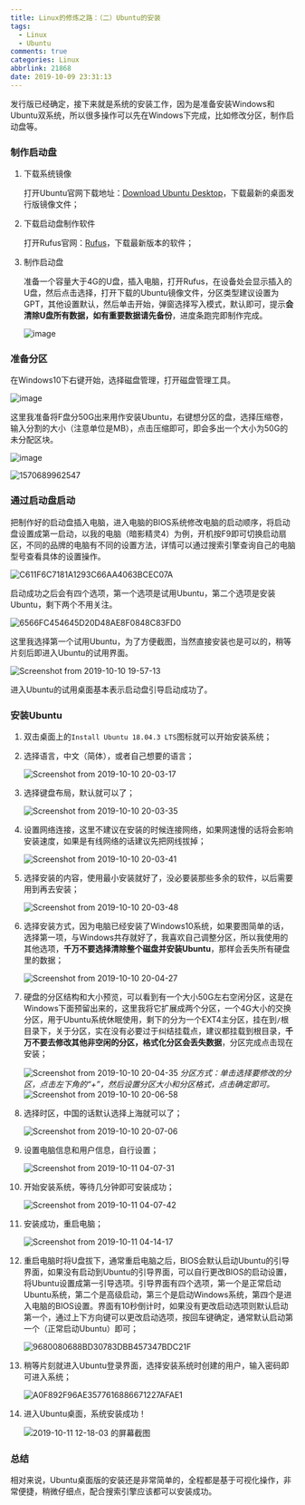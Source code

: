 ```yaml
---
title: Linux的修炼之路：（二）Ubuntu的安装
tags:
  - Linux
  - Ubuntu
comments: true
categories: Linux
abbrlink: 21868
date: 2019-10-09 23:31:13
---
```

发行版已经确定，接下来就是系统的安装工作，因为是准备安装Windows和Ubuntu双系统，所以很多操作可以先在Windows下完成，比如修改分区，制作启动盘等。

<!--more-->

### 制作启动盘

1. 下载系统镜像

   打开Ubuntu官网下载地址：[Download Ubuntu Desktop](https://ubuntu.com/download/desktop)，下载最新的桌面发行版镜像文件；

2. 下载启动盘制作软件

   打开Rufus官网：[Rufus](https://rufus.ie/)，下载最新版本的软件；

3. 制作启动盘


   准备一个容量大于4G的U盘，插入电脑，打开Rufus，在设备处会显示插入的U盘，然后点击选择，打开下载的Ubuntu镜像文件，分区类型建议设置为GPT，其他设置默认，然后单击开始，弹窗选择写入模式，默认即可，提示**会清除U盘所有数据，如有重要数据请先备份**，进度条跑完即制作完成。

   ![image](https://tva3.sinaimg.cn/large/005tkHc2ly1g7t3f62rejj30bk0e7aat.jpg)

### 准备分区

在Windows10下右键开始，选择磁盘管理，打开磁盘管理工具。

![image](https://tvax4.sinaimg.cn/large/005tkHc2ly1g7t3nlitndj30pm0kqwg8.jpg)

这里我准备将F盘分50G出来用作安装Ubuntu，右键想分区的盘，选择压缩卷，输入分割的大小（注意单位是MB），点击压缩即可，即会多出一个大小为50G的未分配区块。

![image](https://tva3.sinaimg.cn/large/005tkHc2ly1g7t3qfsx3sj30pm0kqdi3.jpg)

![1570689962547](https://tva3.sinaimg.cn/large/005tkHc2ly1g7tjadaaeaj30pj037dft.jpg)

### 通过启动盘启动

把制作好的启动盘插入电脑，进入电脑的BIOS系统修改电脑的启动顺序，将启动盘设置成第一启动，以我的电脑（暗影精灵4）为例，开机按F9即可切换启动扇区，不同的品牌的电脑有不同的设置方法，详情可以通过搜索引擎查询自己的电脑型号查看具体的设置操作。

![C611F6C7181A1293C66AA4063BCEC07A](https://tvax3.sinaimg.cn/large/005tkHc2ly1g7thvll1xaj33402c0b2a.jpg)

启动成功之后会有四个选项，第一个选项是试用Ubuntu，第二个选项是安装Ubuntu，剩下两个不用关注。

![6566FC454645D20D48AE8F0848C83FD0](https://tva4.sinaimg.cn/large/005tkHc2ly1g7thwlk63pj32c0340kjm.jpg)

这里我选择第一个试用Ubuntu，为了方便截图，当然直接安装也是可以的，稍等片刻后即进入Ubuntu的试用界面。

![Screenshot from 2019-10-10 19-57-13](https://tva4.sinaimg.cn/large/005tkHc2ly1g7ti08ttjzj31hc0u0tk9.jpg)

进入Ubuntu的试用桌面基本表示启动盘引导启动成功了。

### 安装Ubuntu

1. 双击桌面上的`Install Ubuntu 18.04.3 LTS`图标就可以开始安装系统；

2. 选择语言，中文（简体），或者自己想要的语言；

   ![Screenshot from 2019-10-10 20-03-17](https://tvax1.sinaimg.cn/large/005tkHc2ly1g7ti42uwgzj30qu0ftjrw.jpg)

3. 选择键盘布局，默认就可以了；

   ![Screenshot from 2019-10-10 20-03-35](https://tva1.sinaimg.cn/large/005tkHc2ly1g7ti671nelj30o90h3q43.jpg)

4. 设置网络连接，这里不建议在安装的时候连接网络，如果网速慢的话将会影响安装速度，如果是有线网络的话建议先把网线拔掉；

   ![Screenshot from 2019-10-10 20-03-41](https://tva2.sinaimg.cn/large/005tkHc2ly1g7ti77xduoj30o90h375t.jpg)

5. 选择安装的内容，使用最小安装就好了，没必要装那些多余的软件，以后需要用到再去安装；

   ![Screenshot from 2019-10-10 20-03-48](https://tva2.sinaimg.cn/large/005tkHc2ly1g7tia3pqf8j30o90h3dhg.jpg)

6. 选择安装方式，因为电脑已经安装了Windows10系统，如果要图简单的话，选择第一项，与Windows共存就好了，我喜欢自己调整分区，所以我使用的其他选项，**千万不要选择清除整个磁盘并安装Ubuntu**，那样会丢失所有硬盘里的数据；

   ![Screenshot from 2019-10-10 20-04-27](https://tva1.sinaimg.cn/large/005tkHc2ly1g7ticc8k6qj30o90h376n.jpg)

7. 硬盘的分区结构和大小预览，可以看到有一个大小50G左右空闲分区，这是在Windows下面预留出来的，这里我将它扩展成两个分区，一个4G大小的交换分区，用于Ubuntu系统休眠使用，剩下的分为一个EXT4主分区，挂在到`/`根目录下，关于分区，实在没有必要过于纠结挂载点，建议都挂载到根目录，**千万不要去修改其他非空闲的分区，格式化分区会丢失数据**，分区完成点击现在安装；

   ![Screenshot from 2019-10-10 20-04-35](https://tva1.sinaimg.cn/large/005tkHc2ly1g7tif394w6j30nu0neace.jpg)
   *分区方式：单击选择要修改的分区，点击左下角的“+”，然后设置分区大小和分区格式，点击确定即可。*
   ![Screenshot from 2019-10-10 20-06-58](https://tva3.sinaimg.cn/large/005tkHc2ly1g7timqck0bj30hw07mwfn.jpg)
   
8. 选择时区，中国的话默认选择上海就可以了；

   ![Screenshot from 2019-10-10 20-07-06](https://tva1.sinaimg.cn/large/005tkHc2ly1g7tiptajwrj30nu0ne79u.jpg)

9. 设置电脑信息和用户信息，自行设置；

   ![Screenshot from 2019-10-11 04-07-31](https://tvax2.sinaimg.cn/large/005tkHc2ly1g7tiqiqdumj30nu0nedh1.jpg)

10. 开始安装系统，等待几分钟即可安装成功；

    ![Screenshot from 2019-10-11 04-07-42](https://tva2.sinaimg.cn/large/005tkHc2ly1g7tirgiob5j30kw0ftn1f.jpg)

11. 安装成功，重启电脑；

    ![Screenshot from 2019-10-11 04-14-17](https://tvax1.sinaimg.cn/large/005tkHc2ly1g7tit5wdf5j30m004bdge.jpg)

12. 重启电脑时将U盘拔下，通常重启电脑之后，BIOS会默认启动Ubuntu的引导界面，如果没有启动到Ubuntu的引导界面，可以自行更改BIOS的启动设置，将Ubuntu设置成第一引导选项。引导界面有四个选项，第一个是正常启动Ubuntu系统，第二个是高级启动，第三个是启动Windows系统，第四个是进入电脑的BIOS设置。界面有10秒倒计时，如果没有更改启动选项则默认启动第一个，通过上下方向键可以更改启动选项，按回车键确定，通常默认启动第一个（正常启动Ubuntu）即可；

    ![9680080688BD30783DBB457347BDC21F](https://tvax1.sinaimg.cn/large/005tkHc2ly1g7tiueoiioj32c03407wi.jpg)

13. 稍等片刻就进入Ubuntu登录界面，选择安装系统时创建的用户，输入密码即可进入系统；

    ![A0F892F96AE3577616886671227AFAE1](https://tvax1.sinaimg.cn/large/005tkHc2ly1g7tj0g1qnlj32c03401ky.jpg)

14. 进入Ubuntu桌面，系统安装成功！

    ![2019-10-11 12-18-03 的屏幕截图](https://tvax1.sinaimg.cn/large/005tkHc2ly1g7tj2d7xb2j31hc0u07gh.jpg)

### 总结

相对来说，Ubuntu桌面版的安装还是非常简单的，全程都是基于可视化操作，非常便捷，稍微仔细点，配合搜索引擎应该都可以安装成功。